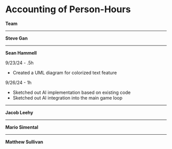 # Accounting of Person-Hours

**Team**

---

**Steve Gan**
 
---

**Sean Hammell**

9/23/24 - .5h

- Created a UML diagram for colorized text feature

9/26/24 - 1h

- Sketched out AI implementation based on existing code
- Sketched out AI integration into the main game loop

---

**Jacob Leehy**

---

**Mario Simental**

---

**Matthew Sullivan**

